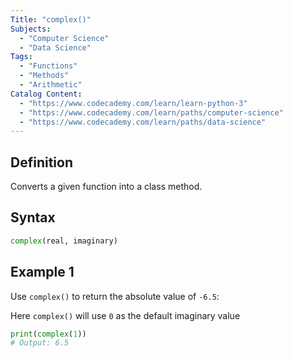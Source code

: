 ```yaml
---
Title: "complex()"
Subjects:
  - "Computer Science"
  - "Data Science"
Tags:
  - "Functions"
  - "Methods"
  - "Arithmetic"
Catalog Content:
  - "https://www.codecademy.com/learn/learn-python-3"
  - "https://www.codecademy.com/learn/paths/computer-science"
  - "https://www.codecademy.com/learn/paths/data-science"
---
```


## Definition

Converts a given function into a class method.

## Syntax

```py
complex(real, imaginary)
```

## Example 1

Use `complex()` to return the absolute value of `-6.5`:

Here `complex()` will use `0` as the default imaginary value

```py
print(complex(1))
# Output: 6.5
```
